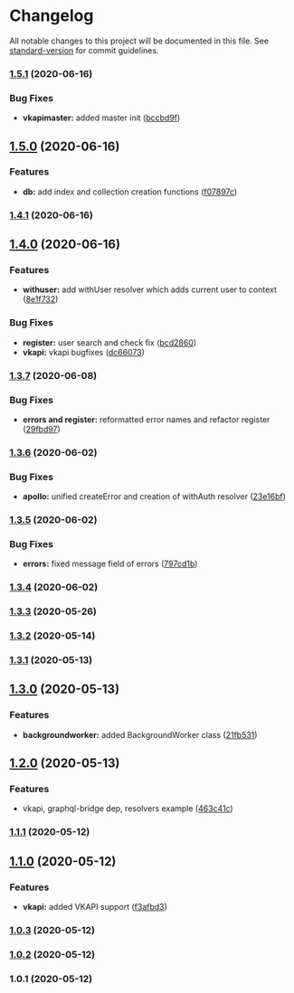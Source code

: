 # Changelog

All notable changes to this project will be documented in this file. See [standard-version](https://github.com/conventional-changelog/standard-version) for commit guidelines.

### [1.5.1](https://github.com/wolframdeus/backend-template/compare/v1.5.0...v1.5.1) (2020-06-16)


### Bug Fixes

* **vkapimaster:** added master init ([bccbd9f](https://github.com/wolframdeus/backend-template/commit/bccbd9fe7069ac5313b17df0765f087f162af1a1))

## [1.5.0](https://github.com/wolframdeus/backend-template/compare/v1.4.1...v1.5.0) (2020-06-16)


### Features

* **db:** add index and collection creation functions ([f07897c](https://github.com/wolframdeus/backend-template/commit/f07897cbabdb135c85dda65d6bd82dd8f1d5aef2))

### [1.4.1](https://github.com/wolframdeus/backend-template/compare/v1.4.0...v1.4.1) (2020-06-16)

## [1.4.0](https://github.com/wolframdeus/backend-template/compare/v1.3.7...v1.4.0) (2020-06-16)


### Features

* **withuser:** add withUser resolver which adds current user to context ([8e1f732](https://github.com/wolframdeus/backend-template/commit/8e1f732257fa802210af9a601af9e265a64dc114))


### Bug Fixes

* **register:** user search and check fix ([bcd2860](https://github.com/wolframdeus/backend-template/commit/bcd2860d4a0e7887083f1b0bfece4f03f568074e))
* **vkapi:** vkapi bugfixes ([dc66073](https://github.com/wolframdeus/backend-template/commit/dc66073c34cf1e277c7289c987db7d8357e85327))

### [1.3.7](https://github.com/wolframdeus/backend-template/compare/v1.3.6...v1.3.7) (2020-06-08)


### Bug Fixes

* **errors and register:** reformatted error names and refactor register ([29fbd97](https://github.com/wolframdeus/backend-template/commit/29fbd975d7858f408a9aa9706f364a648ec6149d))

### [1.3.6](https://github.com/wolframdeus/backend-template/compare/v1.3.5...v1.3.6) (2020-06-02)


### Bug Fixes

* **apollo:** unified createError and creation of withAuth resolver ([23e16bf](https://github.com/wolframdeus/backend-template/commit/23e16bf805fc8010da03496ed119fc24c7e86f64))

### [1.3.5](https://github.com/wolframdeus/backend-template/compare/v1.3.4...v1.3.5) (2020-06-02)


### Bug Fixes

* **errors:** fixed message field of errors ([797cd1b](https://github.com/wolframdeus/backend-template/commit/797cd1b298698bb52da851ec697bb323f04a2174))

### [1.3.4](https://github.com/wolframdeus/backend-template/compare/v1.3.3...v1.3.4) (2020-06-02)

### [1.3.3](https://github.com/wolframdeus/backend-template/compare/v1.3.2...v1.3.3) (2020-05-26)

### [1.3.2](https://github.com/wolframdeus/backend-template/compare/v1.3.1...v1.3.2) (2020-05-14)

### [1.3.1](https://github.com/wolframdeus/backend-template/compare/v1.3.0...v1.3.1) (2020-05-13)

## [1.3.0](https://github.com/wolframdeus/backend-template/compare/v1.2.0...v1.3.0) (2020-05-13)


### Features

* **backgroundworker:** added BackgroundWorker class ([21fb531](https://github.com/wolframdeus/backend-template/commit/21fb531e3a876e42869a2c99be2f24fa2a6ba266))

## [1.2.0](https://github.com/wolframdeus/backend-template/compare/v1.1.1...v1.2.0) (2020-05-13)


### Features

* vkapi, graphql-bridge dep, resolvers example ([463c41c](https://github.com/wolframdeus/backend-template/commit/463c41c04370daab2d609cc97e584091b53104b1))

### [1.1.1](https://github.com/wolframdeus/backend-template/compare/v1.1.0...v1.1.1) (2020-05-12)

## [1.1.0](https://github.com/wolframdeus/backend-template/compare/v1.0.3...v1.1.0) (2020-05-12)


### Features

* **vkapi:** added VKAPI support ([f3afbd3](https://github.com/wolframdeus/backend-template/commit/f3afbd39481f7f8ab22559a980fde934ada63398))

### [1.0.3](https://github.com/wolframdeus/backend-template/compare/v1.0.1...v1.0.3) (2020-05-12)

### [1.0.2](https://github.com/wolframdeus/backend-template/compare/v1.0.1...v1.0.2) (2020-05-12)

### 1.0.1 (2020-05-12)
